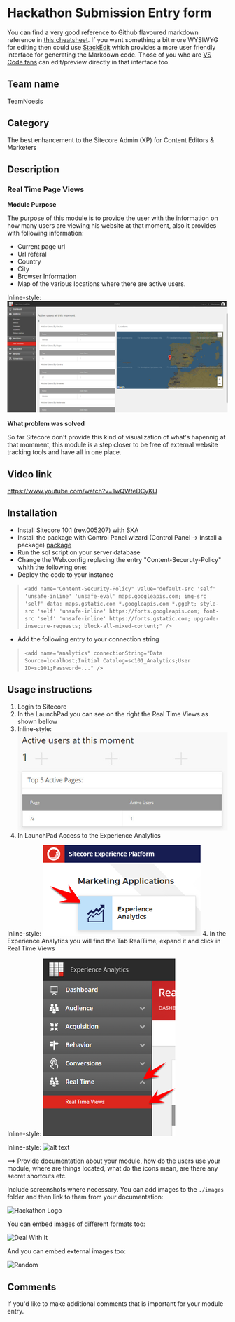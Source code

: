# Hackathon Submission Entry form


You can find a very good reference to Github flavoured markdown reference in [this cheatsheet](https://github.com/adam-p/markdown-here/wiki/Markdown-Cheatsheet). If you want something a bit more WYSIWYG for editing then could use [StackEdit](https://stackedit.io/app) which provides a more user friendly interface for generating the Markdown code. Those of you who are [VS Code fans](https://code.visualstudio.com/docs/languages/markdown#_markdown-preview) can edit/preview directly in that interface too.

## Team name
TeamNoesis

## Category
The best enhancement to the Sitecore Admin (XP) for Content Editors & Marketers

## Description

### Real Time Page Views
**Module Purpose**

The purpose of this module is to provide the user with the information on how many users are viewing his website at that moment, also it provides with following information:

+ Current page url 
+ Url referal 
+ Country 
+ City 
+ Browser Information
+ Map of the various locations where there are active users. 

Inline-style: 
![alt text](https://github.com/Sitecore-Hackathon/2021-TeamNoesis/blob/main/docs/images/experience-analytics.jpg "Experience Analytics")

**What problem was solved**

So far Sitecore don't provide this kind of visualization of what's hapennig at that momment, this module is a step closer to be free of external website tracking tools and have all in one place. 

## Video link
https://www.youtube.com/watch?v=1wQWteDCyKU


## Installation

+ Install Sitecore 10.1 (rev.005207) with SXA
+ Install the package with Control Panel wizard (Control Panel -> Install a package) [package](https://github.com/Sitecore-Hackathon/2021-TeamNoesis/blob/main/RealTime-1.2.zip)
+ Run the sql script on your server database
+ Change the Web.config replacing the entry "Content-Securuty-Policy" whith the following one:
+ Deploy the code to your instance

> ``` <add name="Content-Security-Policy" value="default-src 'self' 'unsafe-inline' 'unsafe-eval' maps.googleapis.com; img-src 'self' data: maps.gstatic.com *.googleapis.com *.ggpht; style-src 'self' 'unsafe-inline' https://fonts.googleapis.com; font-src 'self' 'unsafe-inline' https://fonts.gstatic.com; upgrade-insecure-requests; block-all-mixed-content;" /> ```

+ Add the following entry to your connection string

> ``` <add name="analytics" connectionString="Data Source=localhost;Initial Catalog=sc101_Analytics;User ID=sc101;Password=..." /> ```
 
## Usage instructions

1. Login to Sitecore
2. In the LaunchPad you can see on the right the Real Time Views as shown bellow
3. Inline-style: 
![alt text]( https://github.com/Sitecore-Hackathon/2021-TeamNoesis/blob/main/docs/images/launchap-widget.jpg "LaunchPad")  
4. In LaunchPad Access to the Experience Analytics
 
Inline-style: 
![alt text](https://github.com/Sitecore-Hackathon/2021-TeamNoesis/blob/main/docs/images/experience_analitycs.png "Experience Analytics")
4. In the Experience Analytics you will find the Tab RealTime, expand it and click in Real Time Views

Inline-style: 
![alt text](https://github.com/Sitecore-Hackathon/2021-TeamNoesis/blob/main/docs/images/RealTimeViews.png "RealTimeViews")

Inline-style: 
![alt text](https://github.com/Sitecore-Hackathon/2021-TeamNoesis/blob/main/docs/images/experience-analytics.jpg")




⟹ Provide documentation about your module, how do the users use your module, where are things located, what do the icons mean, are there any secret shortcuts etc.

Include screenshots where necessary. You can add images to the `./images` folder and then link to them from your documentation:

![Hackathon Logo](docs/images/hackathon.png?raw=true "Hackathon Logo")

You can embed images of different formats too:

![Deal With It](docs/images/deal-with-it.gif?raw=true "Deal With It")

And you can embed external images too:

![Random](https://thiscatdoesnotexist.com/)

## Comments
If you'd like to make additional comments that is important for your module entry.
